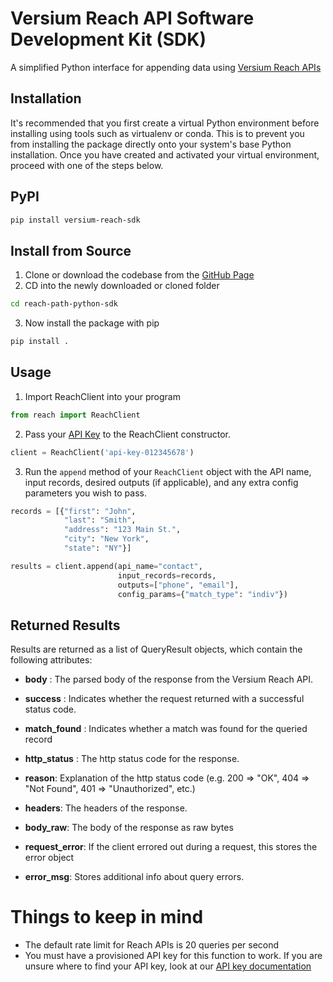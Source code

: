 # Versium Reach API Software Development Kit (SDK)
A simplified Python interface for appending data using [Versium Reach APIs](https://api-documentation.versium.com/docs/start-building-with-versium)

## Installation
It's recommended that you first create a virtual Python environment before installing using tools such as virtualenv or 
conda. This is to prevent you from installing the package directly onto your system's base Python installation. Once
you have created and activated your virtual environment, proceed with one of the steps below.

## PyPI
```bash
pip install versium-reach-sdk
```
## Install from Source
1) Clone or download the codebase from the [GitHub Page](https://github.com/VersiumAnalytics/reach-api-python-sdk)
2) CD into the newly downloaded or cloned folder
```bash
cd reach-path-python-sdk
```
3) Now install the package with pip
```bash
pip install .
```

## Usage

1) Import ReachClient into your program
```python
from reach import ReachClient
```
2) Pass your [API Key](https://app.versium.com/account/manage-api-keys) to the ReachClient constructor.
```python
client = ReachClient('api-key-012345678')
```
3) Run the `append` method of your `ReachClient` object with the API name, input records, desired outputs (if applicable),
and any extra config parameters you wish to pass.
```python
records = [{"first": "John", 
            "last": "Smith",
            "address": "123 Main St.",
            "city": "New York",
            "state": "NY"}]

results = client.append(api_name="contact",
                        input_records=records,
                        outputs=["phone", "email"],
                        config_params={"match_type": "indiv"})
```

## Returned Results
Results are returned as a list of QueryResult objects, which contain the following attributes:

- **body** : 
        The parsed body of the response from the Versium Reach API.


- **success** :
        Indicates whether the request returned with a successful status code.


- **match_found** :
        Indicates whether a match was found for the queried record


- **http_status** :
        The http status code for the response.


- **reason**:
        Explanation of the http status code (e.g. 200 => "OK", 404 => "Not Found", 401 => "Unauthorized", etc.)


- **headers**:
        The headers of the response.


- **body_raw**:
        The body of the response as raw bytes


- **request_error**:
        If the client errored out during a request, this stores the error object


- **error_msg**:
        Stores additional info about query errors.

# Things to keep in mind
- The default rate limit for Reach APIs is 20 queries per second
- You must have a provisioned API key for this function to work. If you are unsure where to find your API key, 
look at our [API key documentation](https://api-documentation.versium.com/docs/find-your-api-key)